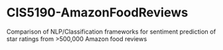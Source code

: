# CIS5190-AmazonFoodReviews
Comparison of NLP/Classification frameworks for sentiment prediction of star ratings from >500,000 Amazon food reviews
